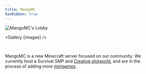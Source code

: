 ```yaml
---
title: MangoMC
hasRibbon: true
---
```


![MangoMC's Lobby](/images/lobby-mango.webp)

<script>
  import Gallery from 'svelte-gallery';

  const images = [
    { src: '/images/srv_spawn.png', width: 1920, height: 1080 },
    { src: '/images/srv_ducks_zoom.png', width: 1920, height: 1080 },
    { src: '/images/srv_shop.png', width: 1920, height: 1080 },
    { src: '/images/srv_sudohouse.png', width: 1920, height: 1080 },
    { src: '/images/ledges.jpg', width: 1920, height: 1080 },
    { src: '/images/elytra.png', width: 1920, height: 1080 }
  ];
</script>

<Gallery {images} />
 
<br>


MangoMC is a new Minecraft server focused on our community. We currently
host a Survival SMP and [Creative plotworld](/creative), and are in the process of
adding more [minigames](/minigames).
